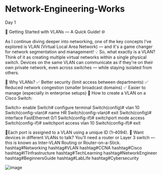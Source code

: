 # Network-Engineering-Works

Day 1

🔌 Getting Started with VLANs — A Quick Guide! 🌐

As I continue diving deeper into networking, one of the key concepts I’ve explored is VLAN (Virtual Local Area Network) — and it's a game changer for network segmentation and management!
💡 So, what exactly is a VLAN?
Think of it as creating multiple virtual networks within a single physical switch. Devices on the same VLAN can communicate as if they're on their own private network, even across switches — while staying isolated from others.

🎯 Why VLANs?
✅ Better security (limit access between departments)
✅ Reduced network congestion (smaller broadcast domains)
✅ Easier to manage (especially in enterprise setups)
🔧 How to create a VLAN on a Cisco Switch:

Switch> enable
Switch# configure terminal
Switch(config)# vlan 10
Switch(config-vlan)# name HR
Switch(config-vlan)# exit
Switch(config)# interface FastEthernet 0/1
Switch(config-if)# switchport mode access
Switch(config-if)# switchport access vlan 10
Switch(config-if)# exit

📍Each port is assigned to a VLAN using a unique ID (1–4094).
🔁 Want devices in different VLANs to talk?
 You’ll need a router or Layer 3 switch — this is known as Inter-VLAN Routing or Router-on-a-Stick.
hashtag#Networking hashtag#VLAN hashtag#CCNA hashtag#Cisco hashtag#ITInfrastructure hashtag#TechLearning hashtag#NetworkEngineer hashtag#BeginnersGuide hashtag#LabLife hashtag#Cybersecurity

![image](https://github.com/user-attachments/assets/cdbfa4de-915e-4728-b765-d71541486a2c)

